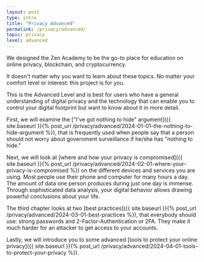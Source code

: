 ```yaml
---
layout: post
type: intro
title: "Privacy Advanced"
permalink: /privacy/advanced/
topic: privacy
level: advanced
---
```


We designed the Zen Academy to be the go-to place for education on online privacy, blockchain, and cryptocurrency.

It doesn't matter why you want to learn about these topics. No matter your comfort level or interest: this project is for you.

This is the Advanced Level and is best for users who have a general understanding of digital privacy and the technology that can enable you to control your digital footprint but want to know about it in more detail. 

First, we will examine the ["I've got nothing to hide" argument]({{ site.baseurl }}{% post_url /privacy/advanced/2024-01-01-the-nothing-to-hide-argument %}), that is frequently used when people say that a person should not worry about government surveillance if he/she has "nothing to hide."

Next, we will look at [where and how your privacy is compromised]({{ site.baseurl }}{% post_url /privacy/advanced/2024-02-01-where-your-privacy-is-compromised %}) on the different devices and services you are using. Most people use their phone and computer for many hours a day. The amount of data one person produces during just one day is immense. Through sophisticated data analysis, your digital behavior allows drawing powerful conclusions about your life.

The third chapter looks at two [best practices]({{ site.baseurl }}{% post_url /privacy/advanced/2024-03-01-best-practices %}), that everybody should use: strong passwords and 2-Factor-Authentication or 2FA. They make it much harder for an attacker to get access to your accounts.

Lastly, we will introduce you to some advanced [tools to protect your online privacy]({{ site.baseurl }}{% post_url /privacy/advanced/2024-04-01-tools-to-protect-your-privacy %}).
